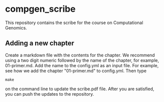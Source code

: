 # compgen_scribe

This repository contains the scribe for the course on Computational Genomics.

## Adding a new chapter

Create a markdown file with the contents for the chapter. We recommend using a two digit numeric followed by the name of the chapter, for example, 01-primer.md. Add the name to the config.yml as an input file. For example, see how we add the chapter "01-primer.md" to config.yml. Then type 

```{bash}
make
```

on the command line to update the scribe.pdf file. After you are satisfied, you can push the updates to the repository.

